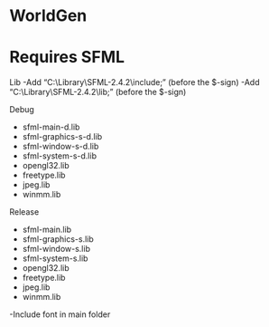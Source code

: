 # WorldGen

Requires SFML
==============
Lib
  -Add “C:\Library\SFML-2.4.2\include;” (before the $-sign)
  -Add “C:\Library\SFML-2.4.2\lib;” (before the $-sign)

Debug
  - sfml-main-d.lib
  - sfml-graphics-s-d.lib
  - sfml-window-s-d.lib
  - sfml-system-s-d.lib
  - opengl32.lib
  - freetype.lib
  - jpeg.lib
  - winmm.lib
  
Release
  - sfml-main.lib
  - sfml-graphics-s.lib
  - sfml-window-s.lib
  - sfml-system-s.lib
  - opengl32.lib
  - freetype.lib
  - jpeg.lib
  - winmm.lib

-Include font in main folder
